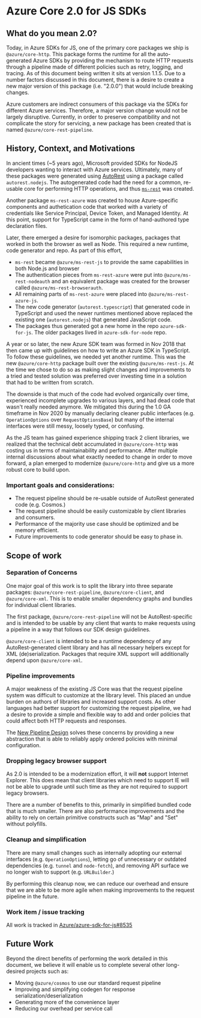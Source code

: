 # Azure Core 2.0 for JS SDKs

## What do you mean 2.0?

Today, in Azure SDKs for JS, one of the primary core packages we ship is `@azure/core-http`. This package forms the runtime for all the auto-generated Azure SDKs by providing the mechanism to route HTTP requests through a pipeline made of different policies such as retry, logging, and tracing. As of this document being written it sits at version 1.1.5. Due to a number factors discussed in this document, there is a desire to create a new major version of this package (i.e. "2.0.0") that would include breaking changes.

Azure customers are indirect consumers of this package via the SDKs for different Azure services. Therefore, a major version change would not be largely disruptive. Currently, in order to preserve compatibility and not complicate the story for servicing, a new package has been created that is named `@azure/core-rest-pipeline`.

## History, Context, and Motivations

In ancient times (~5 years ago), Microsoft provided SDKs for NodeJS developers wanting to interact with Azure services. Ultimately, many of these packages were generated using [AutoRest](https://github.com/Azure/Autorest) using a package called `autorest.nodejs`. The autogenerated code had the need for a common, re-usable core for performing HTTP operations, and thus [`ms-rest`](https://github.com/Azure/ms-rest-js) was created.

Another package `ms-rest-azure` was created to house Azure-specific components and authetication code that worked with a variety of credentials like Service Principal, Device Token, and Managed Identity. At this point, support for TypeScript came in the form of hand-authored type declaration files.

Later, there emerged a desire for isomorphic packages, packages that worked in both the browser as well as Node. This required a new runtime, code generator and repo. As part of this effort,

- `ms-rest` became `@azure/ms-rest-js` to provide the same capabilities in both Node.js and browser
- The authentication pieces from `ms-rest-azure` were put into `@azure/ms-rest-nodeauth` and an equivalent package was created for the browser called `@azure/ms-rest-browserauth`.
- All remaining parts of `ms-rest-azure` were placed into `@azure/ms-rest-azure-js`.
- The new code generator (`autorest.typescript`) that generated code in TypeScript and used the newer runtimes mentioned above replaced the existing one (`autorest.nodejs`) that generated JavaScript code.
- The packages thus generated got a new home in the repo `azure-sdk-for-js`. The older packages lived in `azure-sdk-for-node` repo.

A year or so later, the new Azure SDK team was formed in Nov 2018 that then came up with guidelines on how to write an Azure SDK in TypeScript. To follow these guidelines, we needed yet another runtime. This was the new `@azure/core-http` package built over the existing `@azure/ms-rest-js`. At the time we chose to do so as making slight changes and improvements to a tried and tested solution was preferred over investing time in a solution that had to be written from scratch.

The downside is that much of the code had evolved organically over time, experienced incomplete upgrades to various layers, and had dead code that wasn't really needed anymore. We mitigated this during the 1.0 GA timeframe in Nov 2020 by manually declaring cleaner public interfaces (e.g. `OperationOptions` over `RequestOptionsBase`) but many of the internal interfaces were still messy, loosely typed, or confusing.

As the JS team has gained experience shipping track 2 client libraries, we realized that the technical debt accumulated in `@azure/core-http` was costing us in terms of maintainability and performance. After multiple internal discussions about what exactly needed to change in order to move forward, a plan emerged to modernize `@azure/core-http` and give us a more robust core to build upon.

### Important goals and considerations:

- The request pipeline should be re-usable outside of AutoRest generated code (e.g. Cosmos.)
- The request pipeline should be easily customizable by client libraries and consumers.
- Performance of the majority use case should be optimized and be memory efficient.
- Future improvements to code generator should be easy to phase in.

## Scope of work

### Separation of Concerns

One major goal of this work is to split the library into three separate packages: `@azure/core-rest-pipeline`, `@azure/core-client`, and `@azure/core-xml`. This is to enable smaller dependency graphs and bundles for individual client libraries.

The first package, `@azure/core-rest-pipeline` will not be AutoRest-specific and is intended to be usable by any client that wants to make requests using a pipeline in a way that follows our SDK design guidelines.

`@azure/core-client` is intended to be a runtime dependency of any AutoRest-generated client library and has all necessary helpers except for XML (de)serialization. Packages that require XML support will additionally depend upon `@azure/core-xml`.

### Pipeline improvements

A major weakness of the existing JS Core was that the request pipeline system was difficult to customize at the library level. This placed an undue burden on authors of libraries and increased support costs. As other languages had better support for customizing the request pipeline, we had a desire to provide a simple and flexible way to add and order policies that could affect both HTTP requests and responses.

The [New Pipeline Design](./pipeline.md) solves these concerns by providing a new abstraction that is able to reliably apply ordered policies with minimal configuration.

### Dropping legacy browser support

As 2.0 is intended to be a modernization effort, it will **not** support Internet Explorer. This does mean that client libraries which need to support IE will not be able to upgrade until such time as they are not required to support legacy browsers.

There are a number of benefits to this, primarily in simplified bundled code that is much smaller. There are also performance improvements and the ability to rely on certain primitive constructs such as "Map" and "Set" without polyfills.

### Cleanup and simplification

There are many small changes such as internally adopting our external interfaces (e.g. `OperationOptions`), letting go of unnecessary or outdated dependencies (e.g. `tunnel` and `node-fetch`), and removing API surface we no longer wish to support (e.g. `URLBuilder`.)

By performing this cleanup now, we can reduce our overhead and ensure that we are able to be more agile when making improvements to the request pipeline in the future.

### Work item / issue tracking

All work is tracked in [Azure/azure-sdk-for-js#8535](https://github.com/Azure/azure-sdk-for-js/issues/8535)

## Future Work

Beyond the direct benefits of performing the work detailed in this document, we believe it will enable us to complete several other long-desired projects such as:

- Moving `@azure/cosmos` to use our standard request pipeline
- Improving and simplifying codegen for response serialization/deserialization
- Generating more of the convenience layer
- Reducing our overhead per service call
